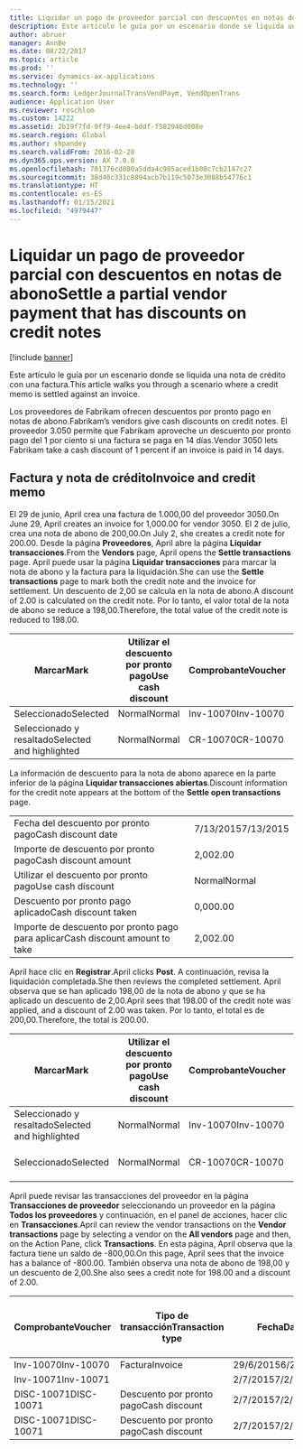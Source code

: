```yaml
---
title: Liquidar un pago de proveedor parcial con descuentos en notas de abono
description: Este artículo le guía por un escenario donde se liquida una nota de crédito con una factura.
author: abruer
manager: AnnBe
ms.date: 08/22/2017
ms.topic: article
ms.prod: ''
ms.service: dynamics-ax-applications
ms.technology: ''
ms.search.form: LedgerJournalTransVendPaym, VendOpenTrans
audience: Application User
ms.reviewer: roschlom
ms.custom: 14222
ms.assetid: 2b19f7fd-9ff9-4ee4-bddf-f582946d008e
ms.search.region: Global
ms.author: shpandey
ms.search.validFrom: 2016-02-28
ms.dyn365.ops.version: AX 7.0.0
ms.openlocfilehash: 701376cd080a5dda4c985aced1b08c7cb2147c27
ms.sourcegitcommit: 38d40c331c8894acb7b119c5073e3088b54776c1
ms.translationtype: HT
ms.contentlocale: es-ES
ms.lasthandoff: 01/15/2021
ms.locfileid: "4979447"
---
```

# <a name="settle-a-partial-vendor-payment-that-has-discounts-on-credit-notes"></a><span data-ttu-id="1eeb7-103">Liquidar un pago de proveedor parcial con descuentos en notas de abono</span><span class="sxs-lookup"><span data-stu-id="1eeb7-103">Settle a partial vendor payment that has discounts on credit notes</span></span>

[!include [banner](../includes/banner.md)]

<span data-ttu-id="1eeb7-104">Este artículo le guía por un escenario donde se liquida una nota de crédito con una factura.</span><span class="sxs-lookup"><span data-stu-id="1eeb7-104">This article walks you through a scenario where a credit memo is settled against an invoice.</span></span>

<span data-ttu-id="1eeb7-105">Los proveedores de Fabrikam ofrecen descuentos por pronto pago en notas de abono.</span><span class="sxs-lookup"><span data-stu-id="1eeb7-105">Fabrikam’s vendors give cash discounts on credit notes.</span></span> <span data-ttu-id="1eeb7-106">El proveedor 3.050 permite que Fabrikam aproveche un descuento por pronto pago del 1 por ciento si una factura se paga en 14 días.</span><span class="sxs-lookup"><span data-stu-id="1eeb7-106">Vendor 3050 lets Fabrikam take a cash discount of 1 percent if an invoice is paid in 14 days.</span></span>

## <a name="invoice-and-credit-memo"></a><span data-ttu-id="1eeb7-107">Factura y nota de crédito</span><span class="sxs-lookup"><span data-stu-id="1eeb7-107">Invoice and credit memo</span></span>
<span data-ttu-id="1eeb7-108">El 29 de junio, April crea una factura de 1.000,00 del proveedor 3050.</span><span class="sxs-lookup"><span data-stu-id="1eeb7-108">On June 29, April creates an invoice for 1,000.00 for vendor 3050.</span></span> <span data-ttu-id="1eeb7-109">El 2 de julio, crea una nota de abono de 200,00.</span><span class="sxs-lookup"><span data-stu-id="1eeb7-109">On July 2, she creates a credit note for 200.00.</span></span> <span data-ttu-id="1eeb7-110">Desde la página **Proveedores**, April abre la página **Liquidar transacciones**.</span><span class="sxs-lookup"><span data-stu-id="1eeb7-110">From the **Vendors** page, April opens the **Settle transactions** page.</span></span> <span data-ttu-id="1eeb7-111">April puede usar la página **Liquidar transacciones** para marcar la nota de abono y la factura para la liquidación.</span><span class="sxs-lookup"><span data-stu-id="1eeb7-111">She can use the **Settle transactions** page to mark both the credit note and the invoice for settlement.</span></span> <span data-ttu-id="1eeb7-112">Un descuento de 2,00 se calcula en la nota de abono.</span><span class="sxs-lookup"><span data-stu-id="1eeb7-112">A discount of 2.00 is calculated on the credit note.</span></span> <span data-ttu-id="1eeb7-113">Por lo tanto, el valor total de la nota de abono se reduce a 198,00.</span><span class="sxs-lookup"><span data-stu-id="1eeb7-113">Therefore, the total value of the credit note is reduced to 198.00.</span></span>

| <span data-ttu-id="1eeb7-114">Marcar</span><span class="sxs-lookup"><span data-stu-id="1eeb7-114">Mark</span></span>                     | <span data-ttu-id="1eeb7-115">Utilizar el descuento por pronto pago</span><span class="sxs-lookup"><span data-stu-id="1eeb7-115">Use cash discount</span></span> | <span data-ttu-id="1eeb7-116">Comprobante</span><span class="sxs-lookup"><span data-stu-id="1eeb7-116">Voucher</span></span>   | <span data-ttu-id="1eeb7-117">Cuenta</span><span class="sxs-lookup"><span data-stu-id="1eeb7-117">Account</span></span> | <span data-ttu-id="1eeb7-118">Fecha</span><span class="sxs-lookup"><span data-stu-id="1eeb7-118">Date</span></span>      | <span data-ttu-id="1eeb7-119">Fecha de vencimiento</span><span class="sxs-lookup"><span data-stu-id="1eeb7-119">Due date</span></span>  | <span data-ttu-id="1eeb7-120">Factura</span><span class="sxs-lookup"><span data-stu-id="1eeb7-120">Invoice</span></span> | <span data-ttu-id="1eeb7-121">Importe en divisa de la transacción</span><span class="sxs-lookup"><span data-stu-id="1eeb7-121">Amount in transaction currency</span></span> | <span data-ttu-id="1eeb7-122">Divisa</span><span class="sxs-lookup"><span data-stu-id="1eeb7-122">Currency</span></span> | <span data-ttu-id="1eeb7-123">Importe para liquidar</span><span class="sxs-lookup"><span data-stu-id="1eeb7-123">Amount to settle</span></span> |
|--------------------------|-------------------|-----------|---------|-----------|-----------|---------|--------------------------------|----------|------------------|
| <span data-ttu-id="1eeb7-124">Seleccionado</span><span class="sxs-lookup"><span data-stu-id="1eeb7-124">Selected</span></span>                 | <span data-ttu-id="1eeb7-125">Normal</span><span class="sxs-lookup"><span data-stu-id="1eeb7-125">Normal</span></span>            | <span data-ttu-id="1eeb7-126">Inv-10070</span><span class="sxs-lookup"><span data-stu-id="1eeb7-126">Inv-10070</span></span> | <span data-ttu-id="1eeb7-127">3050</span><span class="sxs-lookup"><span data-stu-id="1eeb7-127">3050</span></span>    | <span data-ttu-id="1eeb7-128">29/6/2015</span><span class="sxs-lookup"><span data-stu-id="1eeb7-128">6/29/2015</span></span> | <span data-ttu-id="1eeb7-129">29/7/2015</span><span class="sxs-lookup"><span data-stu-id="1eeb7-129">7/29/2015</span></span> | <span data-ttu-id="1eeb7-130">10070</span><span class="sxs-lookup"><span data-stu-id="1eeb7-130">10070</span></span>   | <span data-ttu-id="1eeb7-131">-1.000,00</span><span class="sxs-lookup"><span data-stu-id="1eeb7-131">-1,000.00</span></span>                      | <span data-ttu-id="1eeb7-132">USD</span><span class="sxs-lookup"><span data-stu-id="1eeb7-132">USD</span></span>      | <span data-ttu-id="1eeb7-133">-990,00</span><span class="sxs-lookup"><span data-stu-id="1eeb7-133">-990.00</span></span>          |
| <span data-ttu-id="1eeb7-134">Seleccionado y resaltado</span><span class="sxs-lookup"><span data-stu-id="1eeb7-134">Selected and highlighted</span></span> | <span data-ttu-id="1eeb7-135">Normal</span><span class="sxs-lookup"><span data-stu-id="1eeb7-135">Normal</span></span>            | <span data-ttu-id="1eeb7-136">CR-10070</span><span class="sxs-lookup"><span data-stu-id="1eeb7-136">CR-10070</span></span>  | <span data-ttu-id="1eeb7-137">3050</span><span class="sxs-lookup"><span data-stu-id="1eeb7-137">3050</span></span>    | <span data-ttu-id="1eeb7-138">2/7/2015</span><span class="sxs-lookup"><span data-stu-id="1eeb7-138">7/2/2015</span></span>  | <span data-ttu-id="1eeb7-139">29/7/2015</span><span class="sxs-lookup"><span data-stu-id="1eeb7-139">7/29/2015</span></span> |         | <span data-ttu-id="1eeb7-140">200,00</span><span class="sxs-lookup"><span data-stu-id="1eeb7-140">200.00</span></span>                         | <span data-ttu-id="1eeb7-141">USD</span><span class="sxs-lookup"><span data-stu-id="1eeb7-141">USD</span></span>      | <span data-ttu-id="1eeb7-142">198,00</span><span class="sxs-lookup"><span data-stu-id="1eeb7-142">198.00</span></span>           |

<span data-ttu-id="1eeb7-143">La información de descuento para la nota de abono aparece en la parte inferior de la página **Liquidar transacciones abiertas**.</span><span class="sxs-lookup"><span data-stu-id="1eeb7-143">Discount information for the credit note appears at the bottom of the **Settle open transactions** page.</span></span>

|                              |           |
|------------------------------|-----------|
| <span data-ttu-id="1eeb7-144">Fecha del descuento por pronto pago</span><span class="sxs-lookup"><span data-stu-id="1eeb7-144">Cash discount date</span></span>           | <span data-ttu-id="1eeb7-145">7/13/2015</span><span class="sxs-lookup"><span data-stu-id="1eeb7-145">7/13/2015</span></span> |
| <span data-ttu-id="1eeb7-146">Importe de descuento por pronto pago</span><span class="sxs-lookup"><span data-stu-id="1eeb7-146">Cash discount amount</span></span>         | <span data-ttu-id="1eeb7-147">2,00</span><span class="sxs-lookup"><span data-stu-id="1eeb7-147">2.00</span></span>      |
| <span data-ttu-id="1eeb7-148">Utilizar el descuento por pronto pago</span><span class="sxs-lookup"><span data-stu-id="1eeb7-148">Use cash discount</span></span>            | <span data-ttu-id="1eeb7-149">Normal</span><span class="sxs-lookup"><span data-stu-id="1eeb7-149">Normal</span></span>    |
| <span data-ttu-id="1eeb7-150">Descuento por pronto pago aplicado</span><span class="sxs-lookup"><span data-stu-id="1eeb7-150">Cash discount taken</span></span>          | <span data-ttu-id="1eeb7-151">0,00</span><span class="sxs-lookup"><span data-stu-id="1eeb7-151">0.00</span></span>      |
| <span data-ttu-id="1eeb7-152">Importe de descuento por pronto pago para aplicar</span><span class="sxs-lookup"><span data-stu-id="1eeb7-152">Cash discount amount to take</span></span> | <span data-ttu-id="1eeb7-153">2,00</span><span class="sxs-lookup"><span data-stu-id="1eeb7-153">2.00</span></span>      |

<span data-ttu-id="1eeb7-154">April hace clic en **Registrar**.</span><span class="sxs-lookup"><span data-stu-id="1eeb7-154">April clicks **Post**.</span></span> <span data-ttu-id="1eeb7-155">A continuación, revisa la liquidación completada.</span><span class="sxs-lookup"><span data-stu-id="1eeb7-155">She then reviews the completed settlement.</span></span> <span data-ttu-id="1eeb7-156">April observa que se han aplicado 198,00 de la nota de abono y que se ha aplicado un descuento de 2,00.</span><span class="sxs-lookup"><span data-stu-id="1eeb7-156">April sees that 198.00 of the credit note was applied, and a discount of 2.00 was taken.</span></span> <span data-ttu-id="1eeb7-157">Por lo tanto, el total es de 200,00.</span><span class="sxs-lookup"><span data-stu-id="1eeb7-157">Therefore, the total is 200.00.</span></span>

| <span data-ttu-id="1eeb7-158">Marcar</span><span class="sxs-lookup"><span data-stu-id="1eeb7-158">Mark</span></span>                     | <span data-ttu-id="1eeb7-159">Utilizar el descuento por pronto pago</span><span class="sxs-lookup"><span data-stu-id="1eeb7-159">Use cash discount</span></span> | <span data-ttu-id="1eeb7-160">Comprobante</span><span class="sxs-lookup"><span data-stu-id="1eeb7-160">Voucher</span></span>   | <span data-ttu-id="1eeb7-161">Cuenta</span><span class="sxs-lookup"><span data-stu-id="1eeb7-161">Account</span></span> | <span data-ttu-id="1eeb7-162">Fecha</span><span class="sxs-lookup"><span data-stu-id="1eeb7-162">Date</span></span>      | <span data-ttu-id="1eeb7-163">Fecha de vencimiento</span><span class="sxs-lookup"><span data-stu-id="1eeb7-163">Due date</span></span>  | <span data-ttu-id="1eeb7-164">Factura</span><span class="sxs-lookup"><span data-stu-id="1eeb7-164">Invoice</span></span>  | <span data-ttu-id="1eeb7-165">Importe en divisa de la transacción</span><span class="sxs-lookup"><span data-stu-id="1eeb7-165">Amount in transaction currency</span></span> | <span data-ttu-id="1eeb7-166">Divisa</span><span class="sxs-lookup"><span data-stu-id="1eeb7-166">Currency</span></span> | <span data-ttu-id="1eeb7-167">Importe para liquidar</span><span class="sxs-lookup"><span data-stu-id="1eeb7-167">Amount to settle</span></span> |
|--------------------------|-------------------|-----------|---------|-----------|-----------|----------|--------------------------------|----------|------------------|
| <span data-ttu-id="1eeb7-168">Seleccionado y resaltado</span><span class="sxs-lookup"><span data-stu-id="1eeb7-168">Selected and highlighted</span></span> | <span data-ttu-id="1eeb7-169">Normal</span><span class="sxs-lookup"><span data-stu-id="1eeb7-169">Normal</span></span>            | <span data-ttu-id="1eeb7-170">Inv-10070</span><span class="sxs-lookup"><span data-stu-id="1eeb7-170">Inv-10070</span></span> | <span data-ttu-id="1eeb7-171">3050</span><span class="sxs-lookup"><span data-stu-id="1eeb7-171">3050</span></span>    | <span data-ttu-id="1eeb7-172">29/6/2015</span><span class="sxs-lookup"><span data-stu-id="1eeb7-172">6/29/2015</span></span> | <span data-ttu-id="1eeb7-173">29/7/2015</span><span class="sxs-lookup"><span data-stu-id="1eeb7-173">7/29/2015</span></span> | <span data-ttu-id="1eeb7-174">10070</span><span class="sxs-lookup"><span data-stu-id="1eeb7-174">10070</span></span>    | <span data-ttu-id="1eeb7-175">-1.000,00</span><span class="sxs-lookup"><span data-stu-id="1eeb7-175">-1,000.00</span></span>                      | <span data-ttu-id="1eeb7-176">USD</span><span class="sxs-lookup"><span data-stu-id="1eeb7-176">USD</span></span>      | <span data-ttu-id="1eeb7-177">-200,00</span><span class="sxs-lookup"><span data-stu-id="1eeb7-177">-200.00</span></span>          |
| <span data-ttu-id="1eeb7-178">Seleccionado</span><span class="sxs-lookup"><span data-stu-id="1eeb7-178">Selected</span></span>                 | <span data-ttu-id="1eeb7-179">Normal</span><span class="sxs-lookup"><span data-stu-id="1eeb7-179">Normal</span></span>            | <span data-ttu-id="1eeb7-180">CR-10070</span><span class="sxs-lookup"><span data-stu-id="1eeb7-180">CR-10070</span></span>  | <span data-ttu-id="1eeb7-181">3050</span><span class="sxs-lookup"><span data-stu-id="1eeb7-181">3050</span></span>    | <span data-ttu-id="1eeb7-182">2/7/2015</span><span class="sxs-lookup"><span data-stu-id="1eeb7-182">7/2/2015</span></span>  | <span data-ttu-id="1eeb7-183">29/7/2015</span><span class="sxs-lookup"><span data-stu-id="1eeb7-183">7/29/2015</span></span> | <span data-ttu-id="1eeb7-184">CR-10070</span><span class="sxs-lookup"><span data-stu-id="1eeb7-184">CR-10070</span></span> | <span data-ttu-id="1eeb7-185">200,00</span><span class="sxs-lookup"><span data-stu-id="1eeb7-185">200.00</span></span>                         | <span data-ttu-id="1eeb7-186">USD</span><span class="sxs-lookup"><span data-stu-id="1eeb7-186">USD</span></span>      | <span data-ttu-id="1eeb7-187">198,00</span><span class="sxs-lookup"><span data-stu-id="1eeb7-187">198.00</span></span>           |

<span data-ttu-id="1eeb7-188">April puede revisar las transacciones del proveedor en la página **Transacciones de proveedor** seleccionando un proveedor en la página **Todos los proveedores** y continuación, en el panel de acciones, hacer clic en **Transacciones**.</span><span class="sxs-lookup"><span data-stu-id="1eeb7-188">April can review the vendor transactions on the **Vendor transactions** page by selecting a vendor on the **All vendors** page and then, on the Action Pane, click **Transactions**.</span></span> <span data-ttu-id="1eeb7-189">En esta página, April observa que la factura tiene un saldo de -800,00.</span><span class="sxs-lookup"><span data-stu-id="1eeb7-189">On this page, April sees that the invoice has a balance of -800.00.</span></span> <span data-ttu-id="1eeb7-190">También observa una nota de abono de 198,00 y un descuento de 2,00.</span><span class="sxs-lookup"><span data-stu-id="1eeb7-190">She also sees a credit note for 198.00 and a discount of 2.00.</span></span>

| <span data-ttu-id="1eeb7-191">Comprobante</span><span class="sxs-lookup"><span data-stu-id="1eeb7-191">Voucher</span></span>    | <span data-ttu-id="1eeb7-192">Tipo de transacción</span><span class="sxs-lookup"><span data-stu-id="1eeb7-192">Transaction type</span></span> | <span data-ttu-id="1eeb7-193">Fecha</span><span class="sxs-lookup"><span data-stu-id="1eeb7-193">Date</span></span>      | <span data-ttu-id="1eeb7-194">Factura</span><span class="sxs-lookup"><span data-stu-id="1eeb7-194">Invoice</span></span> | <span data-ttu-id="1eeb7-195">Importe en débito en divisa de transacción</span><span class="sxs-lookup"><span data-stu-id="1eeb7-195">Amount in transaction currency debit</span></span> | <span data-ttu-id="1eeb7-196">Importe en crédito en divisa de transacción</span><span class="sxs-lookup"><span data-stu-id="1eeb7-196">Amount in transaction currency credit</span></span> | <span data-ttu-id="1eeb7-197">Saldo</span><span class="sxs-lookup"><span data-stu-id="1eeb7-197">Balance</span></span> | <span data-ttu-id="1eeb7-198">Divisa</span><span class="sxs-lookup"><span data-stu-id="1eeb7-198">Currency</span></span> |
|------------|------------------|-----------|---------|--------------------------------------|---------------------------------------|---------|----------|
| <span data-ttu-id="1eeb7-199">Inv-10070</span><span class="sxs-lookup"><span data-stu-id="1eeb7-199">Inv-10070</span></span>  | <span data-ttu-id="1eeb7-200">Factura</span><span class="sxs-lookup"><span data-stu-id="1eeb7-200">Invoice</span></span>          | <span data-ttu-id="1eeb7-201">29/6/2015</span><span class="sxs-lookup"><span data-stu-id="1eeb7-201">6/29/2015</span></span> | <span data-ttu-id="1eeb7-202">10070</span><span class="sxs-lookup"><span data-stu-id="1eeb7-202">10070</span></span>   |                                      | <span data-ttu-id="1eeb7-203">1.000,00</span><span class="sxs-lookup"><span data-stu-id="1eeb7-203">1,000.00</span></span>                              | <span data-ttu-id="1eeb7-204">-800,00</span><span class="sxs-lookup"><span data-stu-id="1eeb7-204">-800.00</span></span> | <span data-ttu-id="1eeb7-205">USD</span><span class="sxs-lookup"><span data-stu-id="1eeb7-205">USD</span></span>      |
| <span data-ttu-id="1eeb7-206">Inv-10071</span><span class="sxs-lookup"><span data-stu-id="1eeb7-206">Inv-10071</span></span>  |                  | <span data-ttu-id="1eeb7-207">2/7/2015</span><span class="sxs-lookup"><span data-stu-id="1eeb7-207">7/2/2015</span></span>  | <span data-ttu-id="1eeb7-208">CR10071</span><span class="sxs-lookup"><span data-stu-id="1eeb7-208">CR10071</span></span> | <span data-ttu-id="1eeb7-209">200,00</span><span class="sxs-lookup"><span data-stu-id="1eeb7-209">200.00</span></span>                               |                                       | <span data-ttu-id="1eeb7-210">0,00</span><span class="sxs-lookup"><span data-stu-id="1eeb7-210">0.00</span></span>    | <span data-ttu-id="1eeb7-211">USD</span><span class="sxs-lookup"><span data-stu-id="1eeb7-211">USD</span></span>      |
| <span data-ttu-id="1eeb7-212">DISC-10071</span><span class="sxs-lookup"><span data-stu-id="1eeb7-212">DISC-10071</span></span> |  <span data-ttu-id="1eeb7-213">Descuento por pronto pago</span><span class="sxs-lookup"><span data-stu-id="1eeb7-213">Cash discount</span></span>   | <span data-ttu-id="1eeb7-214">2/7/2015</span><span class="sxs-lookup"><span data-stu-id="1eeb7-214">7/2/2015</span></span>  |         | <span data-ttu-id="1eeb7-215">2,00</span><span class="sxs-lookup"><span data-stu-id="1eeb7-215">2.00</span></span>                                 |                                       | <span data-ttu-id="1eeb7-216">0,00</span><span class="sxs-lookup"><span data-stu-id="1eeb7-216">0.00</span></span>    | <span data-ttu-id="1eeb7-217">USD</span><span class="sxs-lookup"><span data-stu-id="1eeb7-217">USD</span></span>      |
| <span data-ttu-id="1eeb7-218">DISC-10071</span><span class="sxs-lookup"><span data-stu-id="1eeb7-218">DISC-10071</span></span> |  <span data-ttu-id="1eeb7-219">Descuento por pronto pago</span><span class="sxs-lookup"><span data-stu-id="1eeb7-219">Cash discount</span></span>   | <span data-ttu-id="1eeb7-220">2/7/2015</span><span class="sxs-lookup"><span data-stu-id="1eeb7-220">7/2/2015</span></span>  |         |                                      | <span data-ttu-id="1eeb7-221">2,00</span><span class="sxs-lookup"><span data-stu-id="1eeb7-221">2.00</span></span>                                  | <span data-ttu-id="1eeb7-222">0,00</span><span class="sxs-lookup"><span data-stu-id="1eeb7-222">0.00</span></span>    | <span data-ttu-id="1eeb7-223">USD</span><span class="sxs-lookup"><span data-stu-id="1eeb7-223">USD</span></span>      |





